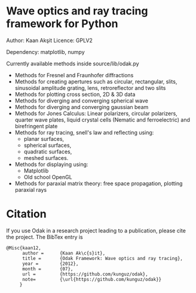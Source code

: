 # Wave optics and ray tracing framework for Python

Author: Kaan Akşit
Licence: GPLV2

Dependency: matplotlib, numpy

Currently available methods inside source/lib/odak.py

* Methods for Fresnel and Fraunhofer diffractions
* Methods for creating apertures such as circular, rectangular, slits, sinusoidal amplitude grating, lens, retroreflector and two slits
* Methods for plotting cross section, 2D & 3D data
* Methods for diverging and converging spherical wave
* Methods for diverging and converging gaussian beam
* Methods for Jones Calculus: Linear polarizers, circular polarizers, quarter wave plates, liquid crystal cells (Nematic and ferroelectric) and birefringent plate
* Methods for ray tracing, snell's law and reflecting using:
    * planar surfaces,
    * spherical surfaces,
    * quadratic surfaces,
    * meshed surfaces.
* Methods for displaying using:
    * Matplotlib
    * Old school OpenGL
* Methods for paraxial matrix theory: free space propagation, plotting paraxial rays

# Citation

If you use Odak in a research project leading to a publication, please cite the project.
The BibTex entry is

    @Misc{kaan12,  
          author =      {Kaan Ak\c{s}it},  
          title =       {Odak Framework: Wave optics and ray tracing},  
          year =        {2012},  
          month =       {07},  
          url =         {https://github.com/kunguz/odak},  
          note=         {\url{https://github.com/kunguz/odak}}  
         }
